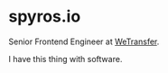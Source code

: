 # spyros.io

Senior Frontend Engineer at [WeTransfer](https://www.wetransfer.com/).

I have this thing with software.
